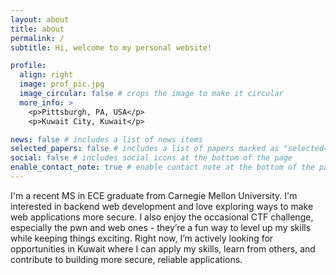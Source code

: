```yaml
---
layout: about
title: about
permalink: /
subtitle: Hi, welcome to my personal website!

profile:
  align: right
  image: prof_pic.jpg
  image_circular: false # crops the image to make it circular
  more_info: >
    <p>Pittsburgh, PA, USA</p>
    <p>Kuwait City, Kuwait</p>

news: false # includes a list of news items
selected_papers: false # includes a list of papers marked as "selected={true}"
social: false # includes social icons at the bottom of the page
enable_contact_note: true # enable contact note at the bottom of the page
---
```


I'm a recent MS in ECE graduate from Carnegie Mellon University. I'm interested in backend web development and love exploring ways to make web applications more secure. I also enjoy the occasional CTF challenge, especially the pwn and web ones - they’re a fun way to level up my skills while keeping things exciting. Right now, I’m actively looking for opportunities in Kuwait where I can apply my skills, learn from others, and contribute to building more secure, reliable applications.
